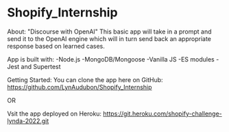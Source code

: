 # Shopify_Internship
About:
"Discourse with OpenAI"
This basic app will take in a prompt and send it to the OpenAI engine which will in turn send back an appropriate response based on learned cases.

App is built with:
-Node.js
-MongoDB/Mongoose
-Vanilla JS
-ES modules
-Jest and Supertest

Getting Started:
You can clone the app here on GitHub: https://github.com/LynAudubon/Shopify_Internship


OR 

Vsit the app deployed on Heroku:  https://git.heroku.com/shopify-challenge-lynda-2022.git

